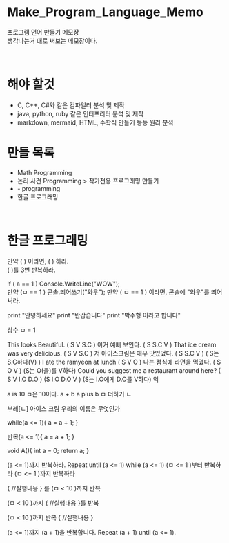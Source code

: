 # Make_Program_Language_Memo
프로그램 언어 만들기 메모장  
생각나는거 대로 써보는 메모장이다.  

<br>

# 해야 할것

- C, C++, C#와 같은 컴파일러 분석 및 제작
- java, python, ruby 같은 인터프리터 분석 및 제작
- markdown, mermaid, HTML, 수학식 만들기 등등 원리 분석


# 만들 목록

- Math Programming
- 논리 사건 Programming > 작가전용 프로그래밍 만들기
- \- programming
- 한글 프로그래밍

<br>

# 한글 프로그래밍

만약 ( ) 이라면, ( ) 하라.  
( )를 3번 반복하라.  

if ( a == 1 ) Console.WriteLine("WOW");  
만약 (ㅁ == 1 ) 콘솔.띄어쓰기("와우");
만약 ( ㅁ == 1 ) 이라면, 콘솔에 "와우"를 띄어 써라.

print "안녕하세요"
print "반갑습니다"
print "박주형 이라고 합니다"

상수 ㅁ = 1


This looks Beautiful. ( S V S.C )
이거 예뻐 보인다. ( S S.C V )
That ice cream was very delicious. ( S V S.C )
저 아이스크림은 매우 맛있었다. ( S S.C V ) ( S는 S.C하다(V) )
I ate the ramyeon at lunch ( S V O )
나는 점심에 라면을 먹었다. ( S O V ) (S는 O(을)를 V하다)
Could you suggest me a restaurant around here? ( S V I.O D.O )
(S I.O D.O V ) (S는 I.O에게 D.O를 V하다)
익

a is 10
ㅁ은 10이다.
a + b
a plus b
ㅁ 더하기 ㄴ

부레[ㄴ]
아이스 크림
우리의 이름은 무엇인가

while(a <= 1){
    a = a + 1;
}

반복(a <= 1){
    a = a + 1;
}

void A(){
    int a = 0;
    return a;
}

(a <= 1)까지 반복하라.
Repeat until (a <= 1)
while (a <= 1)
(ㅁ <= 1 )부터 반복하라
(ㅁ <= 1 )까지 반복하라

{
    //실행내용
} 를 (ㅁ < 10 )까지 반복


(ㅁ < 10 )까지 {
    //실행내용
}를 반복

(ㅁ < 10 )까지 반복 {
    //실행내용
}

(a <= 1)까지 (a + 1)을 반복합니다.
Repeat (a + 1) until (a <= 1).

